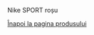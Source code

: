 Nike SPORT roșu
<html lang="en">
<head>
    <meta charset="UTF-8">
    <meta name="viewport" content="width=device-width, initial-scale=1.3">
    <title>3D Model View</title>
    <script type="module" src="https://unpkg.com/@google/model-viewer"></script>
    <style>
        body {
            perspective: 1000px;
        }
        #iosMessage, #androidMessage {
            display: none;
            animation: rotateAnimation 6s linear infinite; /* Durata totală ajustată pentru a permite întoarcerea la 0 grade */
            transform-style: preserve-3d;
            font-weight: bold;
            text-shadow: 3px 3px 4px #000;
        }
        @keyframes rotateAnimation {
            0%, 100% {
                transform: rotateX(0deg);
            }
            50% {
                transform: rotateX(100deg);
            }
        }
        .ar-instruction, .ar-instruction-ios {
            display: none;
        }
    </style>
</head>
<body>

<p id="iosMessage">Model 3D</p>
<p id="androidMessage">Model 3D</p>

<p><a href="https://vimeo.com/user74836700">Înapoi la pagina produsului</a></p>

<model-viewer src="Avatar4.glb" ios-src="Avatar4.usdz" ar ar-modes="webxr scene-viewer quick-look" camera-controls auto-rotate environment-image="neutral" shadow-intensity="4" alt="A 3D model of an avatar"></model-viewer>

<!-- Textul mutat sub modelul 3D -->
<p id="arInstructionAndroid" style="display:none;">Apasă pe acest buton pentru a vedea produsul în camera ta ↑</p>
<p id="arInstructionIOS" style="display:none;">Apasă pe acest buton pentru a vedea produsul în camera ta ↑ </p>

<script>
    // Functie pentru a verifica daca utilizatorul este pe un dispozitiv iOS sau Android și a afișa mesajul corespunzător
    function showMessageBasedOnOS() {
        var ua = navigator.userAgent || navigator.vendor || window.opera;
        if (/iPad|iPhone|iPod/.test(ua) && !window.MSStream) {
            document.getElementById('iosMessage').style.display = 'block';
            document.getElementById('arInstructionIOS').style.display = 'block'; // Afișează instrucțiunile pentru iOS
            document.getElementById('androidMessage').style.display = 'none';
        } else if (/android/i.test(ua)) {
            document.getElementById('androidMessage').style.display = 'block';
            document.getElementById('arInstructionAndroid').style.display = 'block'; // Afișează instrucțiunile pentru Android
            document.getElementById('iosMessage').style.display = 'none';
        }
    }
    showMessageBasedOnOS();
</script>

</body>
</html>
